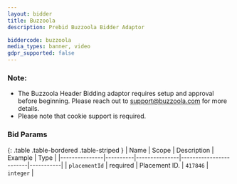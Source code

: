 ```yaml
---
layout: bidder
title: Buzzoola
description: Prebid Buzzoola Bidder Adaptor

biddercode: buzzoola
media_types: banner, video
gdpr_supported: false
---
```


### Note:

* The Buzzoola Header Bidding adaptor requires setup and approval before beginning. Please reach out to <support@buzzoola.com> for more details.
* Please note that cookie support is required.

### Bid Params

{: .table .table-bordered .table-striped }
| Name          | Scope    | Description   | Example                | Type      |
|---------------|----------|---------------|------------------------|-----------|
| `placementId` | required | Placement ID. | `417846`               | `integer` |
